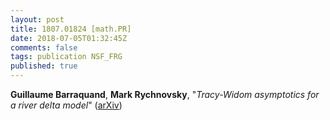 ```yaml
---
layout: post
title: 1807.01824 [math.PR]
date: 2018-07-05T01:32:45Z
comments: false
tags: publication NSF_FRG
published: true
---
```


<b>Guillaume Barraquand</b>, <b>Mark Rychnovsky</b>, "<i>Tracy-Widom asymptotics for a river delta model</i>" ([arXiv](http://arxiv.org/abs/1807.01824v1))
